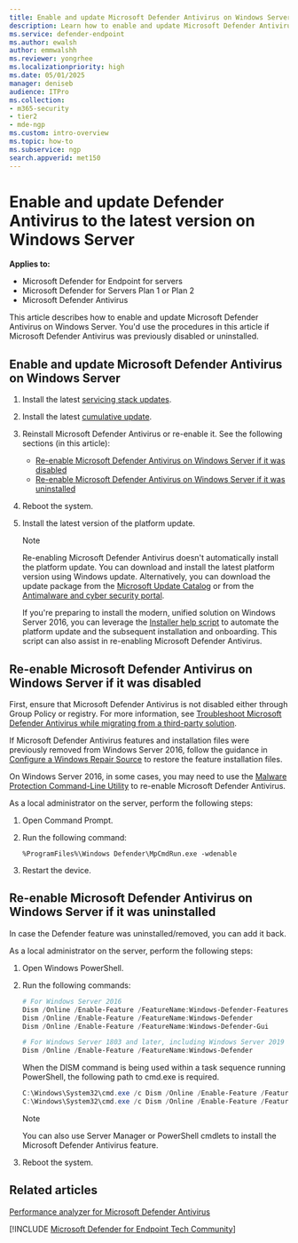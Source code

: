 ```yaml
---
title: Enable and update Microsoft Defender Antivirus on Windows Server
description: Learn how to enable and update Microsoft Defender Antivirus on Windows Server
ms.service: defender-endpoint
ms.author: ewalsh
author: emmwalshh
ms.reviewer: yongrhee
ms.localizationpriority: high
ms.date: 05/01/2025
manager: deniseb
audience: ITPro
ms.collection: 
- m365-security
- tier2
- mde-ngp
ms.custom: intro-overview
ms.topic: how-to
ms.subservice: ngp
search.appverid: met150
---
```


# Enable and update Defender Antivirus to the latest version on Windows Server

**Applies to:**

- Microsoft Defender for Endpoint for servers
- Microsoft Defender for Servers Plan 1 or Plan 2
- Microsoft Defender Antivirus

This article describes how to enable and update Microsoft Defender Antivirus on Windows Server. You'd use the procedures in this article if Microsoft Defender Antivirus was previously disabled or uninstalled.

## Enable and update Microsoft Defender Antivirus on Windows Server


1. Install the latest [servicing stack updates](/windows/deployment/update/servicing-stack-updates).

2. Install the latest [cumulative update](/windows/deployment/update/catalog-checkpoint-cumulative-updates).

3. Reinstall Microsoft Defender Antivirus or re-enable it. See the following sections (in this article):

   - [Re-enable Microsoft Defender Antivirus on Windows Server if it was disabled](#re-enable-microsoft-defender-antivirus-on-windows-server-if-it-was-disabled)
   - [Re-enable Microsoft Defender Antivirus on Windows Server if it was uninstalled](#re-enable-microsoft-defender-antivirus-on-windows-server-if-it-was-uninstalled)

4. Reboot the system.

5. Install the latest version of the platform update.

   > [!NOTE]
   > Re-enabling Microsoft Defender Antivirus doesn't automatically install the platform update. You can download and install the latest platform version using Windows update. Alternatively, you can download the update package from the [Microsoft Update Catalog](https://www.catalog.update.microsoft.com/Search.aspx?q=KB4052623) or from the [Antimalware and cyber security portal](https://go.microsoft.com/fwlink/?linkid=870379&arch=x64).
   >  
   > If you're preparing to install the modern, unified solution on Windows Server 2016, you can leverage the [Installer help script](https://github.com/microsoft/mdefordownlevelserver/blob/main/Install.ps1) to automate the platform update and the subsequent installation and onboarding. This script can also assist in re-enabling Microsoft Defender Antivirus.

## Re-enable Microsoft Defender Antivirus on Windows Server if it was disabled

First, ensure that Microsoft Defender Antivirus is not disabled either through Group Policy or registry. For more information, see [Troubleshoot Microsoft Defender Antivirus while migrating from a third-party solution](troubleshoot-microsoft-defender-antivirus-when-migrating.yml).

If Microsoft Defender Antivirus features and installation files were previously removed from Windows Server 2016, follow the guidance in [Configure a Windows Repair Source](/windows-hardware/manufacture/desktop/configure-a-windows-repair-source) to restore the feature installation files.

On Windows Server 2016, in some cases, you may need to use the [Malware Protection Command-Line Utility](command-line-arguments-microsoft-defender-antivirus.md) to re-enable Microsoft Defender Antivirus.

As a local administrator on the server, perform the following steps:

1. Open Command Prompt.

2. Run the following command: 

   `%ProgramFiles%\Windows Defender\MpCmdRun.exe -wdenable`

3. Restart the device.

## Re-enable Microsoft Defender Antivirus on Windows Server if it was uninstalled

In case the Defender feature was uninstalled/removed, you can add it back.

As a local administrator on the server, perform the following steps:

1. Open Windows PowerShell.

2. Run the following commands:

   ```powershell
   # For Windows Server 2016
   Dism /Online /Enable-Feature /FeatureName:Windows-Defender-Features
   Dism /Online /Enable-Feature /FeatureName:Windows-Defender
   Dism /Online /Enable-Feature /FeatureName:Windows-Defender-Gui
   
   # For Windows Server 1803 and later, including Windows Server 2019 and 2022
   Dism /Online /Enable-Feature /FeatureName:Windows-Defender
   ```

   When the DISM command is being used within a task sequence running PowerShell, the following path to cmd.exe is required.
   
   ```powershell
   C:\Windows\System32\cmd.exe /c Dism /Online /Enable-Feature /FeatureName:Windows-Defender-Features
   C:\Windows\System32\cmd.exe /c Dism /Online /Enable-Feature /FeatureName:Windows-Defender
   ```

   > [!NOTE]
   > You can also use Server Manager or PowerShell cmdlets to install the Microsoft Defender Antivirus feature.

3. Reboot the system.

## Related articles

[Performance analyzer for Microsoft Defender Antivirus](tune-performance-defender-antivirus.md)

[!INCLUDE [Microsoft Defender for Endpoint Tech Community](../includes/defender-mde-techcommunity.md)]
